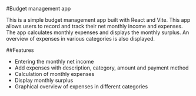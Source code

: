 #Budget management app

This is a simple budget management app built with React and Vite. This app allows users to record and track their net monthly income and expenses. The app calculates monthly expenses and displays the monthly surplus. An overview of expenses in various categories is also displayed.

##Features

- Entering the monthly net income
- Add expenses with description, category, amount and payment method
- Calculation of monthly expenses
- Display monthly surplus
- Graphical overview of expenses in different categories
